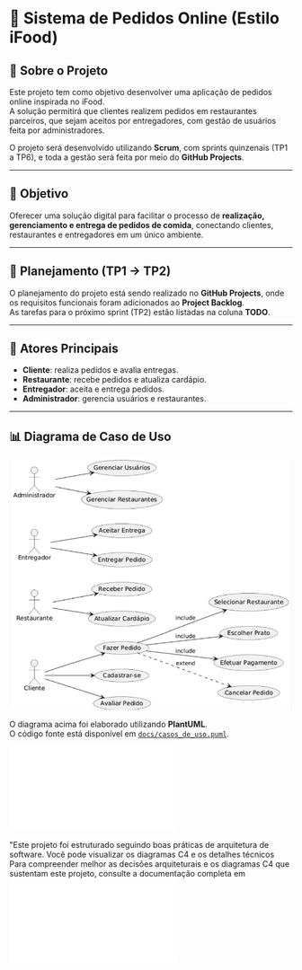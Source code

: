 # 🍔 Sistema de Pedidos Online (Estilo iFood)

## 📖 Sobre o Projeto
Este projeto tem como objetivo desenvolver uma aplicação de pedidos online inspirada no iFood.  
A solução permitirá que clientes realizem pedidos em restaurantes parceiros, que sejam aceitos por entregadores, com gestão de usuários feita por administradores.  

O projeto será desenvolvido utilizando **Scrum**, com sprints quinzenais (TP1 a TP6), e toda a gestão será feita por meio do **GitHub Projects**.

---

## 🎯 Objetivo
Oferecer uma solução digital para facilitar o processo de **realização, gerenciamento e entrega de pedidos de comida**, conectando clientes, restaurantes e entregadores em um único ambiente.

---

## 📅 Planejamento (TP1 → TP2)
O planejamento do projeto está sendo realizado no **GitHub Projects**, onde os requisitos funcionais foram adicionados ao **Project Backlog**.  
As tarefas para o próximo sprint (TP2) estão listadas na coluna **TODO**.

---

## 👥 Atores Principais
- **Cliente**: realiza pedidos e avalia entregas.  
- **Restaurante**: recebe pedidos e atualiza cardápio.  
- **Entregador**: aceita e entrega pedidos.  
- **Administrador**: gerencia usuários e restaurantes.  

---

## 📊 Diagrama de Caso de Uso
![Diagrama de Caso de Uso](casos_de_uso.png)

O diagrama acima foi elaborado utilizando **PlantUML**.  
O código fonte está disponível em [`docs/casos_de_uso.puml`](casos_de_uso.puml).

![os requisitos foram](requisitos.md)

"Este projeto foi estruturado seguindo boas práticas de arquitetura de software. Você pode visualizar os diagramas C4 e os detalhes técnicos 
Para compreender melhor as decisões arquiteturais e os diagramas C4 que sustentam este projeto, consulte a documentação completa em 
![os requisitos foram](ARCHITECTURE.md)


